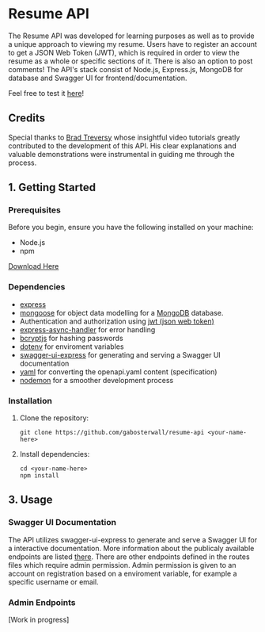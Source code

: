 # Resume API

The Resume API was developed for learning purposes as well as to provide a unique approach to viewing my resume. Users have to register an account to get a JSON Web Token (JWT), which is required in order to view the resume as a whole or specific sections of it. There is also an option to post comments! The API's stack consist of Node.js, Express.js, MongoDB for database and Swagger UI for frontend/documentation. 


Feel free to test it [here](https://resume-api-y1zl.onrender.com/api-docs/)!

## Credits
Special thanks to [Brad Treversy](https://github.com/bradtraversy) whose insightful video tutorials greatly contributed to the development of this API. His clear explanations and valuable demonstrations were instrumental in guiding me through the process.


## 1. Getting Started

### Prerequisites
Before you begin, ensure you have the following installed on your machine:
- Node.js
- npm

[Download Here](https://nodejs.org/en/download)

### Dependencies
- [express](https://www.npmjs.com/package/express)
- [mongoose](https://www.npmjs.com/package/mongoose) for object data modelling for a [MongoDB](https://www.mongodb.com/) database.
- Authentication and authorization using [jwt (json web token)](https://www.npmjs.com/package/jsonwebtoken)
- [express-async-handler](https://www.npmjs.com/package/express-async-handler) for error handling
- [bcryptjs](https://www.npmjs.com/package/dotenv) for hashing passwords
- [dotenv](https://www.npmjs.com/package/dotenv) for enviroment variables
- [swagger-ui-express](https://www.npmjs.com/package/swagger-ui-express) for generating and serving a Swagger UI documentation
- [yaml](https://www.npmjs.com/package/yaml) for converting the openapi.yaml content (specification) 
- [nodemon](https://www.npmjs.com/package/nodemon) for a smoother development process


### Installation
1. Clone the repository:
    ```
    git clone https://github.com/gabosterwall/resume-api <your-name-here>
    ```
2. Install dependencies:
    ```
    cd <your-name-here>
    npm install
    ```
## 3. Usage

### Swagger UI Documentation
The API utilizes swagger-ui-express to generate and serve a Swagger UI for a interactive documentation. More information about the publicaly available endpoints are listed [there](https://resume-api-y1zl.onrender.com/api-docs/).
There are other endpoints defined in the routes files which require admin permission. Admin permission is given to an account on registration based on a enviroment variable, for example a specific username or email. 

### Admin Endpoints

[Work in progress]



